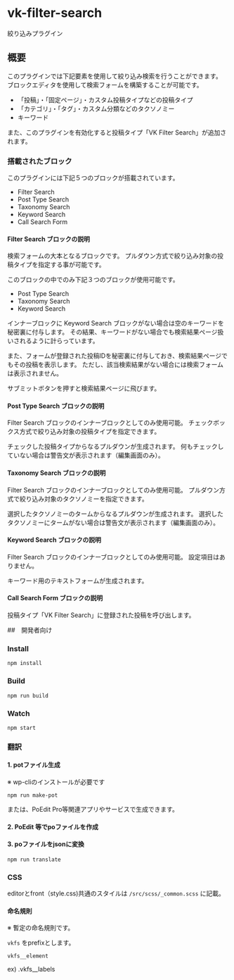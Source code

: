 # vk-filter-search
絞り込みプラグイン

## 概要

このプラグインでは下記要素を使用して絞り込み検索を行うことができます。
ブロックエディタを使用して検索フォームを構築することが可能です。

- 「投稿」・「固定ページ」・カスタム投稿タイプなどの投稿タイプ
- 「カテゴリ」・「タグ」・カスタム分類などのタクソノミー
- キーワード

また、このプラグインを有効化すると投稿タイプ「VK Filter Search」が追加されます。

### 搭載されたブロック

このプラグインには下記５つのブロックが搭載されています。

- Filter Search
- Post Type Search
- Taxonomy Search
- Keyword Search
- Call Search Form

#### Filter Search ブロックの説明
検索フォームの大本となるブロックです。
プルダウン方式で絞り込み対象の投稿タイプを指定する事が可能です。

このブロックの中でのみ下記３つのブロックが使用可能です。

- Post Type Search
- Taxonomy Search
- Keyword Search

インナーブロックに Keyword Search ブロックがない場合は空のキーワードを秘密裏に付与します。
その結果、キーワードがない場合でも検索結果ページ扱いされるように計らっています。

また、フォームが登録された投稿IDを秘密裏に付与しておき、検索結果ページでもその投稿を表示します。
ただし、該当検索結果がない場合には検索フォームは表示されません。

サブミットボタンを押すと検索結果ページに飛びます。

#### Post Type Search ブロックの説明
Filter Search ブロックのインナーブロックとしてのみ使用可能。
チェックボックス方式で絞り込み対象の投稿タイプを指定できます。

チェックした投稿タイプからなるプルダウンが生成されます。
何もチェックしていない場合は警告文が表示されます（編集画面のみ）。

#### Taxonomy Search ブロックの説明
Filter Search ブロックのインナーブロックとしてのみ使用可能。
プルダウン方式で絞り込み対象のタクソノミーを指定できます。

選択したタクソノミーのタームからなるプルダウンが生成されます。
選択したタクソノミーにタームがない場合は警告文が表示されます（編集画面のみ）。

#### Keyword Search ブロックの説明
Filter Search ブロックのインナーブロックとしてのみ使用可能。
設定項目はありません。

キーワード用のテキストフォームが生成されます。

#### Call Search Form ブロックの説明
投稿タイプ「VK Filter Search」に登録された投稿を呼び出します。

##　開発者向け

### Install

`npm install`

### Build

`npm run build`

### Watch

`npm start`

### 翻訳

#### 1. potファイル生成

※ wp-cliのインストールが必要です

`npm run make-pot`

または、PoEdit Pro等関連アプリやサービスで生成できます。

#### 2. PoEdit 等でpoファイルを作成

#### 3. poファイルをjsonに変換

`npm run translate`

### CSS

editorとfront（style.css)共通のスタイルは `/src/scss/_common.scss` に記載。

#### 命名規則

※ 暫定の命名規則です。

`vkfs` をprefixとします。

`vkfs__element`

ex) .vkfs__labels